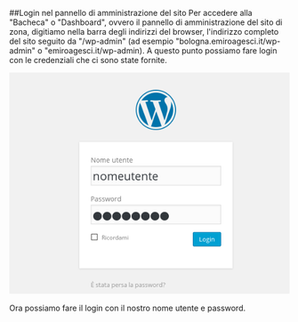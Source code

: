 ##Login nel pannello di amministrazione del sito
Per accedere alla "Bacheca" o "Dashboard", ovvero il pannello di amministrazione del sito di zona, digitiamo nella barra degli indirizzi del browser, l'indirizzo completo del sito seguito da "/wp-admin" (ad esempio "bologna.emiroagesci.it/wp-admin" o "emiroagesci.it/wp-admin). A questo punto possiamo fare login con le credenziali che ci sono state fornite.   

![Login](img/login.png)

Ora possiamo fare il login con il nostro nome utente e password.

